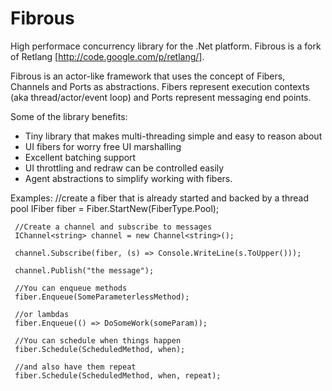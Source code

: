 Fibrous
=======

High performace concurrency library for the .Net platform.  Fibrous is a fork of Retlang [http://code.google.com/p/retlang/]. 

Fibrous is an actor-like framework that uses the concept of Fibers, Channels and Ports as abstractions.  Fibers represent execution contexts (aka thread/actor/event loop) and Ports represent messaging end points.  

Some of the library benefits:
 - Tiny library that makes multi-threading simple and easy to reason about
 - UI fibers for worry free UI marshalling
 - Excellent batching support
 - UI throttling and redraw can be controlled easily
 - Agent abstractions to simplify working with fibers.
  
 Examples:
	 //create a fiber that is already started and backed by a thread pool
	 IFiber fiber = Fiber.StartNew(FiberType.Pool);
	 
	 //Create a channel and subscribe to messages
	 IChannel<string> channel = new Channel<string>();

	 channel.Subscribe(fiber, (s) => Console.WriteLine(s.ToUpper()));

	 channel.Publish("the message");

	 //You can enqueue methods
	 fiber.Enqueue(SomeParameterlessMethod);
 
	 //or lambdas
	 fiber.Enqueue(() => DoSomeWork(someParam));

	 //You can schedule when things happen
	 fiber.Schedule(ScheduledMethod, when);

	 //and also have them repeat
	 fiber.Schedule(ScheduledMethod, when, repeat);




	
